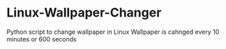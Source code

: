 # Linux-Wallpaper-Changer
Python script to change wallpaper in Linux
Wallpaper is cahnged every 10 minutes or 600 seconds
